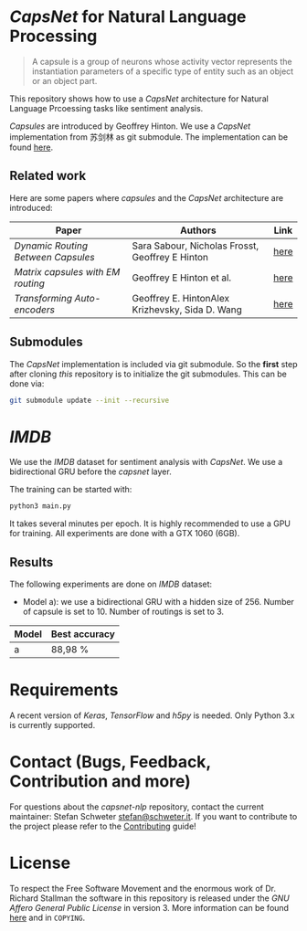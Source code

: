 # *CapsNet* for Natural Language Processing

> A capsule is a group of neurons whose activity vector represents the
> instantiation parameters of a specific type of entity such as an object or an
> object part.

This repository shows how to use a *CapsNet* architecture for Natural Language
Prcoessing tasks like sentiment analysis.

*Capsules* are introduced by Geoffrey Hinton. We use a *CapsNet*
implementation from 苏剑林 as git submodule. The implementation can be found
[here](https://github.com/bojone/Capsule).

## Related work

Here are some papers where *capsules* and the *CapsNet* architecture are
introduced:

| Paper                              | Authors                                         | Link
| ---------------------------------- | ----------------------------------------------- | -------------------------------------------------------------
| *Dynamic Routing Between Capsules* | Sara Sabour, Nicholas Frosst, Geoffrey E Hinton | [here](https://arxiv.org/abs/1710.09829)
| *Matrix capsules with EM routing*  | Geoffrey E Hinton et al.                        | [here](https://openreview.net/forum?id=HJWLfGWRb)
| *Transforming Auto-encoders*       | Geoffrey E. HintonAlex Krizhevsky, Sida D. Wang | [here](http://www.cs.toronto.edu/~fritz/absps/transauto6.pdf)

## Submodules

The *CapsNet* implementation is included via git submodule. So the **first**
step after cloning *this* repository is to initialize the git submodules. This
can be done via:

```bash
git submodule update --init --recursive
```

# *IMDB*

We use the *IMDB* dataset for sentiment analysis with *CapsNet*. We use a
bidirectional GRU before the *capsnet* layer.

The training can be started with:

```bash
python3 main.py
```

It takes several minutes per epoch. It is highly recommended to use a GPU for
training. All experiments are done with a GTX 1060 (6GB).

## Results

The following experiments are done on *IMDB* dataset:

* Model a): we use a bidirectional GRU with a hidden size of 256. Number of
  capsule is set to 10. Number of routings is set to 3.

| Model | Best accuracy
| ----- | -------------
| a     | 88,98 %

# Requirements

A recent version of *Keras*, *TensorFlow* and *h5py* is needed. Only Python 3.x
is currently supported.

# Contact (Bugs, Feedback, Contribution and more)

For questions about the *capsnet-nlp* repository, contact the current maintainer:
Stefan Schweter <stefan@schweter.it>. If you want to contribute to the project
please refer to the [Contributing](CONTRIBUTING.md) guide!

# License

To respect the Free Software Movement and the enormous work of Dr. Richard Stallman
the software in this repository is released under the *GNU Affero General Public License*
in version 3. More information can be found [here](https://www.gnu.org/licenses/licenses.html)
and in `COPYING`.
